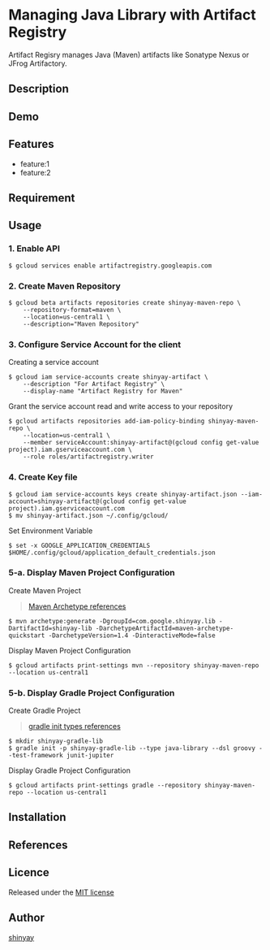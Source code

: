 # Managing Java Library with Artifact Registry

Artifact Regisry manages Java (Maven) artifacts like Sonatype Nexus or JFrog Artifactory.

## Description

## Demo

## Features

- feature:1
- feature:2

## Requirement

## Usage
### 1. Enable API
```
$ gcloud services enable artifactregistry.googleapis.com
```

### 2. Create Maven Repository
```
$ gcloud beta artifacts repositories create shinyay-maven-repo \
    --repository-format=maven \
    --location=us-central1 \
    --description="Maven Repository"
```

### 3. Configure Service Account for the client
Creating a service account
```
$ gcloud iam service-accounts create shinyay-artifact \
    --description "For Artifact Registry" \
    --display-name "Artifact Registry for Maven"
```

Grant the service account read and write access to your repository
```shell
$ gcloud artifacts repositories add-iam-policy-binding shinyay-maven-repo \
    --location=us-central1 \
    --member serviceAccount:shinyay-artifact@(gcloud config get-value project).iam.gserviceaccount.com \
    --role roles/artifactregistry.writer
```

### 4. Create Key file
```
$ gcloud iam service-accounts keys create shinyay-artifact.json --iam-account=shinyay-artifact@(gcloud config get-value project).iam.gserviceaccount.com
$ mv shinyay-artifact.json ~/.config/gcloud/
```

Set Environment Variable
```shell
$ set -x GOOGLE_APPLICATION_CREDENTIALS $HOME/.config/gcloud/application_default_credentials.json
```

### 5-a. Display Maven Project Configuration
Create Maven Project

> [Maven Archetype references](https://maven.apache.org/guides/introduction/introduction-to-archetypes.html)

```
$ mvn archetype:generate -DgroupId=com.google.shinyay.lib -DartifactId=shinyay-lib -DarchetypeArtifactId=maven-archetype-quickstart -DarchetypeVersion=1.4 -DinteractiveMode=false
```

Display Maven Project Configuration
```shell
$ gcloud artifacts print-settings mvn --repository shinyay-maven-repo --location us-central1
```

### 5-b. Display Gradle Project Configuration
Create Gradle Project

> [gradle init types references](https://docs.gradle.org/current/userguide/build_init_plugin.html)

```
$ mkdir shinyay-gradle-lib
$ gradle init -p shinyay-gradle-lib --type java-library --dsl groovy --test-framework junit-jupiter
```

Display Gradle Project Configuration
```shell
$ gcloud artifacts print-settings gradle --repository shinyay-maven-repo --location us-central1
```


## Installation

## References

## Licence

Released under the [MIT license](https://gist.githubusercontent.com/shinyay/56e54ee4c0e22db8211e05e70a63247e/raw/34c6fdd50d54aa8e23560c296424aeb61599aa71/LICENSE)

## Author

[shinyay](https://github.com/shinyay)
